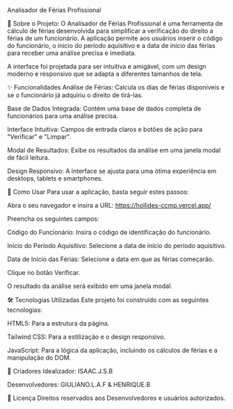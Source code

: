 Analisador de Férias Profissional

📖 Sobre o Projeto:
O Analisador de Férias Profissional é uma ferramenta de cálculo de férias desenvolvida para simplificar a verificação do direito a férias de um funcionário. A aplicação permite aos usuários inserir o código do funcionário, o início do período aquisitivo e a data de início das férias para receber uma análise precisa e imediata.

A interface foi projetada para ser intuitiva e amigável, com um design moderno e responsivo que se adapta a diferentes tamanhos de tela.

✨ Funcionalidades
Análise de Férias: Calcula os dias de férias disponíveis e se o funcionário já adquiriu o direito de tirá-las.

Base de Dados Integrada: Contém uma base de dados completa de funcionários para uma análise precisa.

Interface Intuitiva: Campos de entrada claros e botões de ação para "Verificar" e "Limpar".

Modal de Resultados: Exibe os resultados da análise em uma janela modal de fácil leitura.

Design Responsivo: A interface se ajusta para uma ótima experiência em desktops, tablets e smartphones.

🚀 Como Usar
Para usar a aplicação, basta seguir estes passos:

Abra o seu navegador e insira a URL: https://hollides-ccmp.vercel.app/

Preencha os seguintes campos:

Código do Funcionário: Insira o código de identificação do funcionário.

Início do Período Aquisitivo: Selecione a data de início do período aquisitivo.

Data de Início das Férias: Selecione a data em que as férias começarão.

Clique no botão Verificar.

O resultado da análise será exibido em uma janela modal.

🛠️ Tecnologias Utilizadas
Este projeto foi construído com as seguintes tecnologias:

HTML5: Para a estrutura da página.

Tailwind CSS: Para a estilização e o design responsivo.

JavaScript: Para a lógica da aplicação, incluindo os cálculos de férias e a manipulação do DOM.

👥 Criadores
Idealizador: ISAAC.J.S.B

Desenvolvedores: GIULIANO.L.A.F & HENRIQUE.B

📄 Licença
Direitos reservados aos Desenvolvedores e usuários autorizados.
